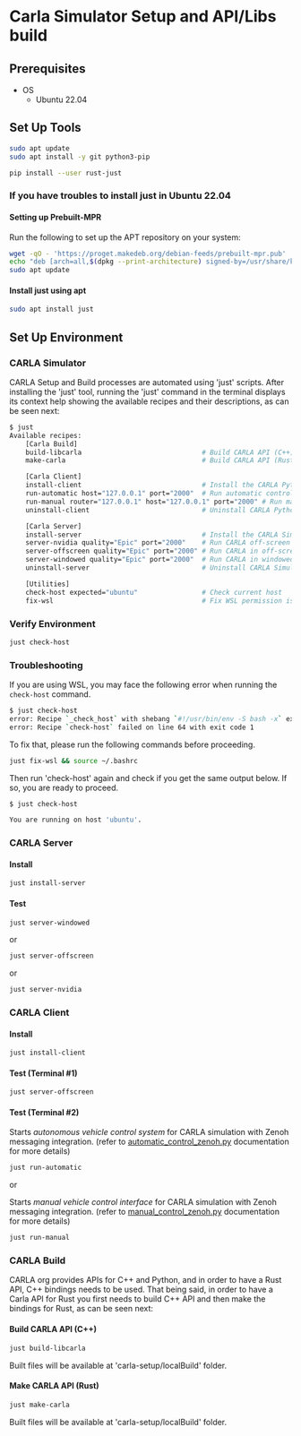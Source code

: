 # Carla Simulator Setup and API/Libs build

## Prerequisites

- OS
  - Ubuntu 22.04


## Set Up Tools

```bash
sudo apt update
sudo apt install -y git python3-pip
```

```bash
pip install --user rust-just
```

### If you have troubles to install just in Ubuntu 22.04

#### Setting up Prebuilt-MPR

Run the following to set up the APT repository on your system:

```bash
wget -qO - 'https://proget.makedeb.org/debian-feeds/prebuilt-mpr.pub' | gpg --dearmor | sudo tee /usr/share/keyrings/prebuilt-mpr-archive-keyring.gpg 1> /dev/null
echo "deb [arch=all,$(dpkg --print-architecture) signed-by=/usr/share/keyrings/prebuilt-mpr-archive-keyring.gpg] https://proget.makedeb.org prebuilt-mpr $(lsb_release -cs)" | sudo tee /etc/apt/sources.list.d/prebuilt-mpr.list
sudo apt update
```

#### Install just using apt

```bash
sudo apt install just
```

## Set Up Environment

### CARLA Simulator

CARLA Setup and Build processes are automated using 'just' scripts. After installing the 'just' tool, running the 'just' command in the terminal displays its context help showing the available recipes and their descriptions, as can be seen next:

```bash
$ just
Available recipes:
    [Carla Build]
    build-libcarla                              # Build CARLA API (C++)
    make-carla                                  # Build CARLA API (Rust)

    [Carla Client]
    install-client                              # Install the CARLA Python API
    run-automatic host="127.0.0.1" port="2000"  # Run automatic control with Zenoh
    run-manual router="127.0.0.1" host="127.0.0.1" port="2000" # Run manual control with Zenoh
    uninstall-client                            # Uninstall CARLA Python API

    [Carla Server]
    install-server                              # Install the CARLA Simulator
    server-nvidia quality="Epic" port="2000"    # Run CARLA off-screen using NVIDIA card
    server-offscreen quality="Epic" port="2000" # Run CARLA in off-screen mode
    server-windowed quality="Epic" port="2000"  # Run CARLA in windowed mode
    uninstall-server                            # Uninstall CARLA Simulator

    [Utilities]
    check-host expected="ubuntu"                # Check current host
    fix-wsl                                     # Fix WSL permission issues
```

### Verify Environment

```bash
just check-host
```

### Troubleshooting

If you are using WSL, you may face the following error when running the `check-host` command.

```bash
$ just check-host
error: Recipe `_check_host` with shebang `#!/usr/bin/env -S bash -x` execution error: Permission denied (os error 13)
error: Recipe `check-host` failed on line 64 with exit code 1
```

To fix that, please run the following commands before proceeding.

```bash
just fix-wsl && source ~/.bashrc
```

Then run 'check-host' again and check if you get the same output below. If so, you are ready to proceed.

```bash
$ just check-host

You are running on host 'ubuntu'.
```

### CARLA Server

#### Install

```bash
just install-server
```

#### Test

```bash
just server-windowed
```

or

```bash
just server-offscreen
```

or

```bash
just server-nvidia
```

### CARLA Client

#### Install

```bash
just install-client
```

#### Test (Terminal #1)

```bash
just server-offscreen
```

#### Test (Terminal #2)

Starts *autonomous vehicle control system* for CARLA simulation with Zenoh messaging integration.  (refer to [automatic_control_zenoh.py](./examples/README.md#automatic_control_zenohpy) documentation for more details)

```bash
just run-automatic
```

or

Starts *manual vehicle control interface* for CARLA simulation with Zenoh messaging integration. (refer to [manual_control_zenoh.py](./examples/README.md#manual_control_zenohpy) documentation for more details)

```bash
just run-manual
```

### CARLA Build

CARLA org provides APIs for C++ and Python, and in order to have a Rust API, C++ bindings needs to be used.
That being said, in order to have a Carla API for Rust you first needs to build C++ API and then make the bindings for Rust, as can be seen next:

#### Build CARLA API (C++)

```bash
just build-libcarla
```

Built files will be available at 'carla-setup/localBuild' folder.

#### Make CARLA API (Rust)

```bash
just make-carla
```

Built files will be available at 'carla-setup/localBuild' folder.
